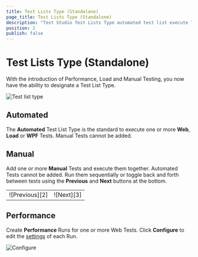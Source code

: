 ```yaml
---
title: Test Lists Type (Standalone)
page_title: Test Lists Type (Standalone)
description: "Test Studio Test Lists Type automated test list execute load test in a test list. execute performance tests in a test list "
position: 2
publish: false
---
```

# Test Lists Type (Standalone) #

With the introduction of Performance, Load and Manual Testing, you now have the ability to designate a Test List Type.

![Test list type][1]

## Automated ##

The **Automated** Test List Type is the standard to execute one or more **Web**, **Load** or **WPF** Tests. Manual Tests cannot be added.

## Manual ##

Add one or more **Manual** Tests and execute them together. Automated Tests cannot be added. Run them sequentially or toggle back and forth between tests using the **Previous** and **Next** buttons at the bottom.

<table id="no-table">
	<tr>
		<td>![Previous][2]</td>
		<td>![Next][3]</td>
	</tr>
<table>

## Performance ##

Create **Performance** Runs for one or more Web Tests. Click **Configure** to edit the <a href="/features/testing-types/performance-testing/gather-perfomance-data" target="_blank">settings</a> of each Run.

![Configure][4]

[1]: /img/general-information/test-execution/test-lists-type-standalone/fig1.png
[2]: /img/general-information/test-execution/test-lists-type-standalone/fig2.png
[3]: /img/general-information/test-execution/test-lists-type-standalone/fig3.png
[4]: /img/general-information/test-execution/test-lists-type-standalone/fig4.png

